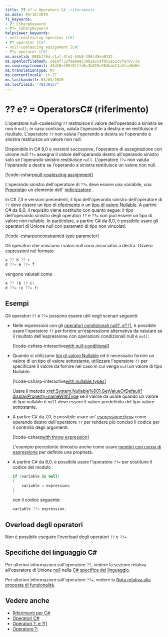 ```yaml
---
title: ?? e? = Operators C# -riferimento
ms.date: 09/10/2019
f1_keywords:
- ??_CSharpKeyword
- ??=_CSharpKeyword
helpviewer_keywords:
- null-coalescing operator [C#]
- ?? operator [C#]
- null-coalescing assignment [C#]
- ??= operator [C#]
ms.assetid: 088b1f0d-c1af-4fe1-b4b8-196fd5ea9132
ms.openlocfilehash: ce16f732fae0eec38b2a55af055e51c5fe70773a
ms.sourcegitcommit: 43d10ef65f0f1fd6c3b515e363bde11a3fcd8d6d
ms.translationtype: MT
ms.contentlocale: it-IT
ms.lasthandoff: 03/03/2020
ms.locfileid: "78239157"
---
```

# <a name="-and--operators-c-reference"></a>?? e? = OperatorsC# (riferimento)

L'operatore null-coalescing `??` restituisce il valore dell'operando a sinistra se non è `null`; in caso contrario, valuta l'operando a destra e ne restituisce il risultato. L'operatore `??` non valuta l'operando a destra se l'operando a sinistra restituisce un valore non null.

Disponibile in C# 8,0 e versioni successive, l'operatore di assegnazione con unione null `??=` assegna il valore dell'operando destro all'operando sinistro solo se l'operando sinistro restituisce `null`. L'operatore `??=` non valuta l'operando a destra se l'operando a sinistra restituisce un valore non null.

[!code-csharp[null-coalescing assignment](~/samples/snippets/csharp/language-reference/operators/NullCoalescingOperator.cs#Assignment)]

L'operando sinistro dell'operatore di `??=` deve essere una variabile, una [Proprietà](../../programming-guide/classes-and-structs/properties.md)o un elemento dell' [indicizzatore](../../programming-guide/indexers/index.md) .

In C# 7,3 e versioni precedenti, il tipo dell'operando sinistro dell'operatore di `??` deve essere un tipo di [riferimento](../keywords/reference-types.md) o un [tipo di valore Nullable](../builtin-types/nullable-value-types.md). A partire C# da 8,0, il requisito viene sostituito con quanto segue: il tipo dell'operando sinistro degli operatori `??` e `??=` non può essere un tipo di valore non nullable. In particolare, a partire C# da 8,0, è possibile usare gli operatori di Unione null con parametri di tipo non vincolati:

[!code-csharp[unconstrained type parameter](~/samples/snippets/csharp/language-reference/operators/NullCoalescingOperator.cs#UnconstrainedType)]

Gli operatori che uniscono i valori null sono associativi a destra. Ovvero espressioni nel formato

```csharp
a ?? b ?? c
d ??= e ??= f
```

vengono valutati come

```csharp
a ?? (b ?? c)
d ??= (e ??= f)
```

## <a name="examples"></a>Esempi

Gli operatori `??` e `??=` possono essere utili negli scenari seguenti:

- Nelle espressioni con gli [operatori condizionali null?. e? []](member-access-operators.md#null-conditional-operators--and-), è possibile usare l'operatore `??` per fornire un'espressione alternativa da valutare se il risultato dell'espressione con operazioni condizionali null è `null`:

  [!code-csharp-interactive[with null-conditional](~/samples/snippets/csharp/language-reference/operators/NullCoalescingOperator.cs#WithNullConditional)]

- Quando si utilizzano [tipi di valore Nullable](../builtin-types/nullable-value-types.md) ed è necessario fornire un valore di un tipo di valore sottostante, utilizzare l'operatore `??` per specificare il valore da fornire nel caso in cui venga `null`un valore di tipo Nullable:

  [!code-csharp-interactive[with nullable types](~/samples/snippets/csharp/language-reference/operators/NullCoalescingOperator.cs#WithNullableTypes)]

  Usare il metodo <xref:System.Nullable%601.GetValueOrDefault?displayProperty=nameWithType> se il valore da usare quando un valore di tipo nullable è `null` deve essere il valore predefinito del tipo valore sottostante.

- A partire C# da 7,0, è possibile usare un' [espressione`throw`](../keywords/throw.md#the-throw-expression) come operando destro dell'operatore `??` per rendere più conciso il codice per il controllo degli argomenti:

  [!code-csharp[with throw expression](~/samples/snippets/csharp/language-reference/operators/NullCoalescingOperator.cs#WithThrowExpression)]

  L'esempio precedente dimostra anche come usare [membri con corpo di espressione](../../programming-guide/statements-expressions-operators/expression-bodied-members.md) per definire una proprietà.

- A partire C# da 8,0, è possibile usare l'operatore `??=` per sostituire il codice del modulo

  ```csharp
  if (variable is null)
  {
      variable = expression;
  }
  ```

  con il codice seguente:

  ```csharp
  variable ??= expression;
  ```

## <a name="operator-overloadability"></a>Overload degli operatori

Non è possibile eseguire l'overload degli operatori `??` e `??=`.

## <a name="c-language-specification"></a>Specifiche del linguaggio C#

Per ulteriori informazioni sull'operatore `??`, vedere la sezione relativa all'operatore di Unione [null](~/_csharplang/spec/expressions.md#the-null-coalescing-operator) nella [ C# specifica del linguaggio](~/_csharplang/spec/introduction.md).

Per ulteriori informazioni sull'operatore `??=`, vedere la [Nota relativa alla proposta di funzionalità](~/_csharplang/proposals/csharp-8.0/null-coalescing-assignment.md).

## <a name="see-also"></a>Vedere anche

- [Riferimenti per C#](../index.md)
- [Operatori C#](index.md)
- [Operatori ?. e ?[]](member-access-operators.md#null-conditional-operators--and-)
- [Operatore ?:](conditional-operator.md)
